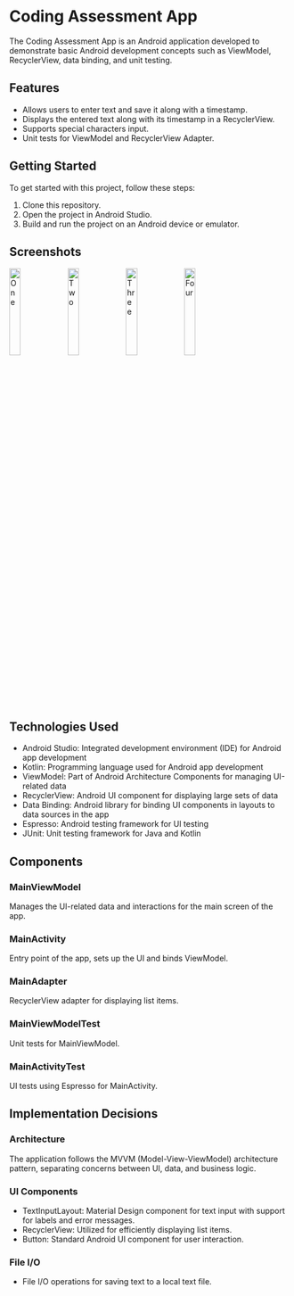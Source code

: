 # Coding Assessment App

The Coding Assessment App is an Android application developed to demonstrate basic Android development concepts such as ViewModel, RecyclerView, data binding, and unit testing.

## Features

- Allows users to enter text and save it along with a timestamp.
- Displays the entered text along with its timestamp in a RecyclerView.
- Supports special characters input.
- Unit tests for ViewModel and RecyclerView Adapter.

## Getting Started

To get started with this project, follow these steps:

1. Clone this repository.
2. Open the project in Android Studio.
3. Build and run the project on an Android device or emulator.

## Screenshots

<img src="https://github.com/GouharLali/CodingAssessment/assets/94018886/9b2dc0f4-ad0c-4919-be14-462d8e342725" alt="One" width="20%" height="auto"/>
<img src="https://github.com/GouharLali/CodingAssessment/assets/94018886/d3310db8-df76-4060-a6c7-22fd4348bbeb" alt="Two" width="20%" height="auto"/>
<img src="https://github.com/GouharLali/CodingAssessment/assets/94018886/ce9c1ad4-80f1-492a-aab1-c04bef9c9167" alt="Three" width="20%" height="auto"/>
<img src="https://github.com/GouharLali/CodingAssessment/assets/94018886/ffe155a2-4942-47a9-9678-fd0a6b6d9b82" alt="Four" width="20%" height="auto"/>


## Technologies Used

- Android Studio: Integrated development environment (IDE) for Android app development
- Kotlin: Programming language used for Android app development
- ViewModel: Part of Android Architecture Components for managing UI-related data
- RecyclerView: Android UI component for displaying large sets of data
- Data Binding: Android library for binding UI components in layouts to data sources in the app
- Espresso: Android testing framework for UI testing
- JUnit: Unit testing framework for Java and Kotlin

## Components

### MainViewModel

Manages the UI-related data and interactions for the main screen of the app.

### MainActivity

Entry point of the app, sets up the UI and binds ViewModel.

### MainAdapter

RecyclerView adapter for displaying list items.

### MainViewModelTest

Unit tests for MainViewModel.

### MainActivityTest

UI tests using Espresso for MainActivity.

## Implementation Decisions

### Architecture

The application follows the MVVM (Model-View-ViewModel) architecture pattern, separating concerns between UI, data, and business logic.

### UI Components

- TextInputLayout: Material Design component for text input with support for labels and error messages.
- RecyclerView: Utilized for efficiently displaying list items.
- Button: Standard Android UI component for user interaction.

### File I/O

- File I/O operations for saving text to a local text file.



